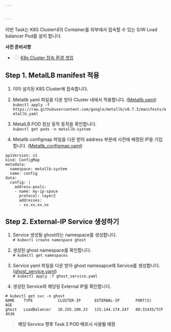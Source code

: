 ```yaml
---


---
```


<p>이번 Task는 K8S Cluster내의 Container를 외부에서 접속할 수 있는 S/W Load balancer Pod를 설치 합니다.</p>
<p><strong>사전 준비사항</strong></p>
<ul>
<li class="task-list-item"><input type="checkbox" class="task-list-item-checkbox" disabled=""> <a href="https://github.com/netappkr/NDX_Handsonworkshop-/blob/master/K8s_on_MultiCloud/OnPremNKS.md">K8s Cluster 접속 환경 셋업</a></li>
</ul>
<h2 id="step-1.-metallb-manifest--적용">Step 1. MetalLB manifest  적용</h2>
<ol>
<li>
<p>이미 설치된  K8S Cluster에 접속합니다.</p>
</li>
<li>
<p>Metallb yaml 파일을 다운 받아 Cluster 내에서 적용합니다. (<a href="https://github.com/netappkr/NDX_Handsonworkshop-/blob/master/sourcefile/metallb.yaml">Metallb.yaml</a>)<br>
<code>kubectl apply -f https://raw.githubusercontent.com/google/metallb/v0.7.3/manifests/metallb.yaml</code></p>
</li>
<li>
<p>MetalLB POD 정상 동작 동작을 확인합니다.<br>
<code>kubectl get pods -n metallb-system</code></p>
</li>
<li>
<p>Metallb configmap 파일을 다운 받아 address 부분에 사전에 배정된 IP을 기입합니다. (<a href="https://github.com/netappkr/NDX_Handsonworkshop-/blob/master/sourcefile/metallbconfigmap.yaml">Metallb_configmap.yaml</a>)</p>
</li>
</ol>
 <pre class="  language-undefined"><code class="prism language-&quot;NotActions&quot;:  language-undefined">apiVersion: v1
kind: ConfigMap
metadata:
  namespace: metallb-system
  name: config
data:
  config: |
    address-pools:
    - name: my-ip-space
      protocol: layer2
      addresses:
      - xx.xx.xx.xx </code></pre>
<h2 id="step-2.-external-ip-service--생성하기">Step 2. External-IP Service  생성하기</h2>
<ol>
<li>
<p>Service 생성될 ghost라는 namespace를 생성합니다.<br>
<code># kubectl create namespace ghost</code></p>
</li>
<li>
<p>생성된 ghost namespace를 확인합니다.<br>
<code># kubectl get namespaces</code></p>
</li>
<li>
<p>Service yaml 파일을 다운 받아 ghost namesapce에 Service를 생성합니다.(<a href="https://github.com/netappkr/NDX_Handsonworkshop-/blob/master/sourcefile/ghost_service.yaml">ghost_service.yaml</a>)<br>
<code># kubectl apply -f ghost_service.yaml</code></p>
</li>
<li>
<p>생성된 Service와 해당됭 External IP를 확인합니다.</p>
</li>
</ol>
<pre class="  language-undefined"><code class="prism language-&quot;NotActions&quot;:  language-undefined"># kubectl get svc -n ghost
NAME    TYPE           CLUSTER-IP      EXTERNAL-IP       PORT(S)        AGE
ghost   LoadBalancer   10.255.100.23   115.144.174.247   80:31435/TCP   4h36</code></pre> 
<blockquote>
<p><strong>해당 Service 향후 Task 2 POD 배포시 사용될 예정</strong></p>
</blockquote>

